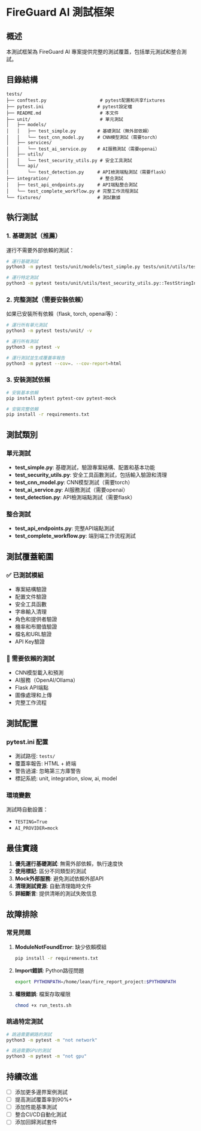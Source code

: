 # FireGuard AI 測試框架

## 概述

本測試框架為 FireGuard AI 專案提供完整的測試覆蓋，包括單元測試和整合測試。

## 目錄結構

```
tests/
├── conftest.py                    # pytest配置和共享fixtures
├── pytest.ini                    # pytest設定檔
├── README.md                      # 本文件
├── unit/                          # 單元測試
│   ├── models/
│   │   ├── test_simple.py        # 基礎測試（無外部依賴）
│   │   └── test_cnn_model.py     # CNN模型測試（需要torch）
│   ├── services/
│   │   └── test_ai_service.py    # AI服務測試（需要openai）
│   ├── utils/
│   │   └── test_security_utils.py # 安全工具測試
│   └── api/
│       └── test_detection.py     # API檢測端點測試（需要flask）
├── integration/                   # 整合測試
│   ├── test_api_endpoints.py     # API端點整合測試
│   └── test_complete_workflow.py # 完整工作流程測試
└── fixtures/                     # 測試數據
```

## 執行測試

### 1. 基礎測試（推薦）

運行不需要外部依賴的測試：

```bash
# 運行基礎測試
python3 -m pytest tests/unit/models/test_simple.py tests/unit/utils/test_security_utils.py -v

# 運行特定測試
python3 -m pytest tests/unit/utils/test_security_utils.py::TestStringInput -v
```

### 2. 完整測試（需要安裝依賴）

如果已安裝所有依賴（flask, torch, openai等）：

```bash
# 運行所有單元測試
python3 -m pytest tests/unit/ -v

# 運行所有測試
python3 -m pytest -v

# 運行測試並生成覆蓋率報告
python3 -m pytest --cov=. --cov-report=html
```

### 3. 安裝測試依賴

```bash
# 安裝基本依賴
pip install pytest pytest-cov pytest-mock

# 安裝完整依賴
pip install -r requirements.txt
```

## 測試類別

### 單元測試

- **test_simple.py**: 基礎測試，驗證專案結構、配置和基本功能
- **test_security_utils.py**: 安全工具函數測試，包括輸入驗證和清理
- **test_cnn_model.py**: CNN模型測試（需要torch）
- **test_ai_service.py**: AI服務測試（需要openai）
- **test_detection.py**: API檢測端點測試（需要flask）

### 整合測試

- **test_api_endpoints.py**: 完整API端點測試
- **test_complete_workflow.py**: 端到端工作流程測試

## 測試覆蓋範圍

### ✅ 已測試模組

- 專案結構驗證
- 配置文件驗證
- 安全工具函數
- 字串輸入清理
- 角色和提供者驗證
- 機率和布爾值驗證
- 檔名和URL驗證
- API Key驗證

### 🚧 需要依賴的測試

- CNN模型載入和預測
- AI服務（OpenAI/Ollama）
- Flask API端點
- 圖像處理和上傳
- 完整工作流程

## 測試配置

### pytest.ini 配置

- 測試路徑: `tests/`
- 覆蓋率報告: HTML + 終端
- 警告過濾: 忽略第三方庫警告
- 標記系統: unit, integration, slow, ai, model

### 環境變數

測試時自動設置：
- `TESTING=True`
- `AI_PROVIDER=mock`

## 最佳實踐

1. **優先運行基礎測試**: 無需外部依賴，執行速度快
2. **使用標記**: 區分不同類型的測試
3. **Mock外部服務**: 避免測試依賴外部API
4. **清理測試資源**: 自動清理臨時文件
5. **詳細斷言**: 提供清晰的測試失敗信息

## 故障排除

### 常見問題

1. **ModuleNotFoundError**: 缺少依賴模組
   ```bash
   pip install -r requirements.txt
   ```

2. **Import錯誤**: Python路徑問題
   ```bash
   export PYTHONPATH=/home/lean/fire_report_project:$PYTHONPATH
   ```

3. **權限錯誤**: 檔案存取權限
   ```bash
   chmod +x run_tests.sh
   ```

### 跳過特定測試

```bash
# 跳過需要網路的測試
python3 -m pytest -m "not network"

# 跳過需要GPU的測試
python3 -m pytest -m "not gpu"
```

## 持續改進

- [ ] 添加更多邊界案例測試
- [ ] 提高測試覆蓋率到90%+
- [ ] 添加性能基準測試
- [ ] 整合CI/CD自動化測試
- [ ] 添加回歸測試套件